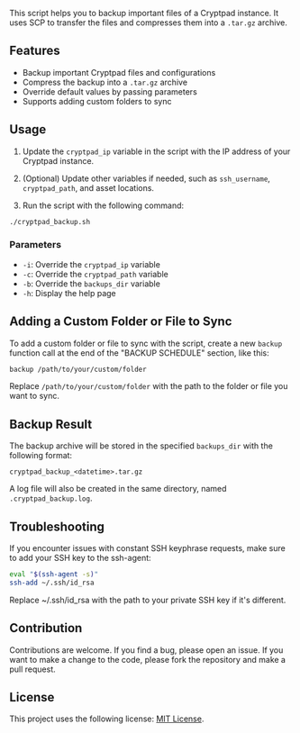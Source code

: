 This script helps you to backup important files of a Cryptpad instance. It uses SCP to transfer the files and compresses them into a `.tar.gz` archive.

## Features

- Backup important Cryptpad files and configurations
- Compress the backup into a `.tar.gz` archive
- Override default values by passing parameters
- Supports adding custom folders to sync

## Usage

1. Update the `cryptpad_ip` variable in the script with the IP address of your Cryptpad instance.

2. (Optional) Update other variables if needed, such as `ssh_username`, `cryptpad_path`, and asset locations.

3. Run the script with the following command:

```bash
./cryptpad_backup.sh
```

### Parameters

- `-i`: Override the `cryptpad_ip` variable
- `-c`: Override the `cryptpad_path` variable
- `-b`: Override the `backups_dir` variable
- `-h`: Display the help page

## Adding a Custom Folder or File to Sync

To add a custom folder or file to sync with the script, create a new `backup` function call at the end of the "BACKUP SCHEDULE" section, like this:

```bash
backup /path/to/your/custom/folder
```

Replace `/path/to/your/custom/folder` with the path to the folder or file you want to sync.

## Backup Result

The backup archive will be stored in the specified `backups_dir` with the following format:

```
cryptpad_backup_<datetime>.tar.gz
```

A log file will also be created in the same directory, named `.cryptpad_backup.log`.

## Troubleshooting

If you encounter issues with constant SSH keyphrase requests, make sure to add your SSH key to the ssh-agent:

```bash
eval "$(ssh-agent -s)"
ssh-add ~/.ssh/id_rsa
```
Replace ~/.ssh/id_rsa with the path to your private SSH key if it's different.

## Contribution

Contributions are welcome. If you find a bug, please open an issue. If you want to make a change to the code, please fork the repository and make a pull request.

## License

This project uses the following license: [MIT License](../LICENSE).